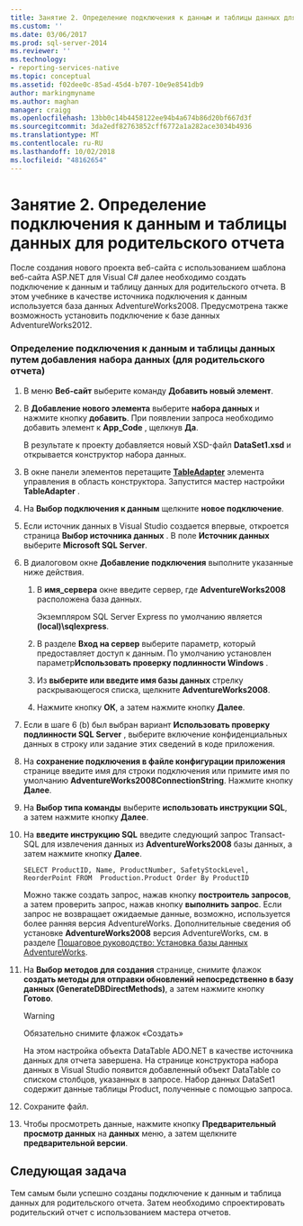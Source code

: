 ```yaml
---
title: Занятие 2. Определение подключения к данным и таблицы данных для родительского отчета | Документы Майкрософт
ms.custom: ''
ms.date: 03/06/2017
ms.prod: sql-server-2014
ms.reviewer: ''
ms.technology:
- reporting-services-native
ms.topic: conceptual
ms.assetid: f02dee0c-85ad-45d4-b707-10e9e8541db9
author: markingmyname
ms.author: maghan
manager: craigg
ms.openlocfilehash: 13bb0c14b4458122ee94b4a674b86d20bf667d3f
ms.sourcegitcommit: 3da2edf82763852cff6772a1a282ace3034b4936
ms.translationtype: MT
ms.contentlocale: ru-RU
ms.lasthandoff: 10/02/2018
ms.locfileid: "48162654"
---
```

# <a name="lesson-2-define-a-data-connection-and-data-table-for-parent-report"></a>Занятие 2. Определение подключения к данным и таблицы данных для родительского отчета
  После создания нового проекта веб-сайта с использованием шаблона веб-сайта ASP.NET для Visual C# далее необходимо создать подключение к данным и таблицу данных для родительского отчета. В этом учебнике в качестве источника подключения к данным используется база данных AdventureWorks2008. Предусмотрена также возможность установить подключение к базе данных AdventureWorks2012.  
  
### <a name="to-define-a-data-connection-and-data-table-by-adding-a-dataset-for-parent-report"></a>Определение подключения к данным и таблицы данных путем добавления набора данных (для родительского отчета)  
  
1.  В меню **Веб-сайт** выберите команду **Добавить новый элемент**.  
  
2.  В **Добавление нового элемента** выберите **набора данных** и нажмите кнопку **добавить**. При появлении запроса необходимо добавить элемент к **App_Code** , щелкнув **Да**.  
  
     В результате к проекту добавляется новый XSD-файл **DataSet1.xsd** и открывается конструктор набора данных.  
  
3.  В окне панели элементов перетащите **[TableAdapter](http://msdn.microsoft.com/library/bz9tthwx\(v=vs.100\).aspx)** элемента управления в область конструктора. Запустится мастер настройки **TableAdapter** .  
  
4.  На **Выбор подключения к данным** щелкните **новое подключение**.  
  
5.  Если источник данных в Visual Studio создается впервые, откроется страница **Выбор источника данных** . В поле **Источник данных** выберите **Microsoft SQL Server**.  
  
6.  В диалоговом окне **Добавление подключения** выполните указанные ниже действия.  
  
    1.  В **имя_сервера** окне введите сервер, где **AdventureWorks2008** расположена база данных.  
  
         Экземпляром SQL Server Express по умолчанию является **(local)\sqlexpress**.  
  
    2.  В разделе **Вход на сервер** выберите параметр, который предоставляет доступ к данным. По умолчанию установлен параметр**Использовать проверку подлинности Windows** .  
  
    3.  Из **выберите или введите имя базы данных** стрелку раскрывающегося списка, щелкните **AdventureWorks2008**.  
  
    4.  Нажмите кнопку **ОК**, а затем нажмите кнопку **Далее**.  
  
7.  Если в шаге 6 (b) был выбран вариант **Использовать проверку подлинности SQL Server** , выберите включение конфиденциальных данных в строку или задание этих сведений в коде приложения.  
  
8.  На **сохранение подключения в файле конфигурации приложения** странице введите имя для строки подключения или примите имя по умолчанию **AdventureWorks2008ConnectionString**. Нажмите кнопку **Далее**.  
  
9. На **Выбор типа команды** выберите **использовать инструкции SQL**, а затем нажмите кнопку **Далее**.  
  
10. На **введите инструкцию SQL** введите следующий запрос Transact-SQL для извлечения данных из **AdventureWorks2008** базы данных, а затем нажмите кнопку **Далее**.  
  
    ```  
    SELECT ProductID, Name, ProductNumber, SafetyStockLevel, ReorderPoint FROM  Production.Product Order By ProductID  
    ```  
  
     Можно также создать запрос, нажав кнопку **построитель запросов**, а затем проверить запрос, нажав кнопку **выполнить запрос**. Если запрос не возвращает ожидаемые данные, возможно, используется более ранняя версия AdventureWorks. Дополнительные сведения об установке **AdventureWorks2008** версия AdventureWorks, см. в разделе [Пошаговое руководство: Установка базы данных AdventureWorks](http://msdn.microsoft.com/library/aa992075\(v=vs.100\).aspx).  
  
11. На **Выбор методов для создания** странице, снимите флажок **создать методы для отправки обновлений непосредственно в базу данных (GenerateDBDirectMethods)**, а затем нажмите кнопку **Готово**.  
  
    > [!WARNING]  
    >  Обязательно снимите флажок «Создать»  
  
     На этом настройка объекта DataTable ADO.NET в качестве источника данных для отчета завершена. На странице конструктора набора данных в Visual Studio появится добавленный объект DataTable со списком столбцов, указанных в запросе. Набор данных DataSet1 содержит данные таблицы Product, полученные с помощью запроса.  
  
12. Сохраните файл.  
  
13. Чтобы просмотреть данные, нажмите кнопку **Предварительный просмотр данных** на **данных** меню, а затем щелкните **предварительной версии**.  
  
## <a name="next-task"></a>Следующая задача  
 Тем самым были успешно созданы подключение к данным и таблица данных для родительского отчета. Затем необходимо спроектировать родительский отчет с использованием мастера отчетов.  
  
  
